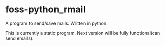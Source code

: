 # foss-python_rmail
A program to send/save mails. 
Written in python.

This is currently a static program.
Next version will be fully functional(can send emails).

